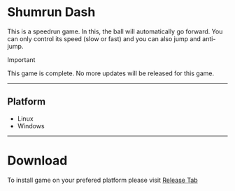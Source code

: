 # Shumrun Dash

This is a speedrun game. In this, the ball will automatically go forward. You can only control its speed (slow or fast) and you can also jump and anti-jump.

> [!Important]
> This game is complete. No more updates will be released for this game.

---
## Platform
- Linux
- Windows
---

# Download
To install game on your prefered platform please visit [Release Tab](https://github.com/BIGBEASTISHANK/Shimrun-Dash-2D/releases)
